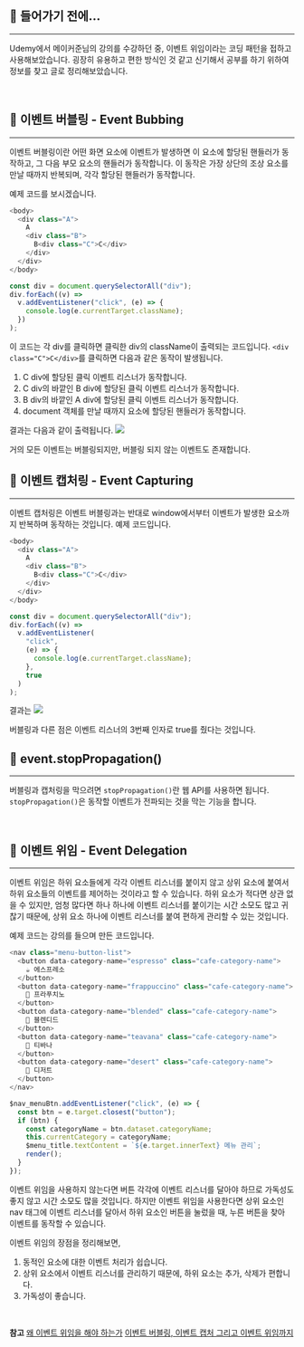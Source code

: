 ## 📢 들어가기 전에...

---

Udemy에서 메이커준님의 강의를 수강하던 중, 이벤트 위임이라는 코딩 패턴을 접하고 사용해보았습니다. 굉장히 유용하고 편한 방식인 것 같고 신기해서 공부를 하기 위하여 정보를 찾고 글로 정리해보았습니다.

<br>

## 📄 이벤트 버블링 - Event Bubbing

---

이벤트 버블링이란 어떤 화면 요소에 이벤트가 발생하면 이 요소에 할당된 핸들러가 동작하고, 그 다음 부모 요소의 핸들러가 동작합니다. 이 동작은 가장 상단의 조상 요소를 만날 때까지 반복되며, 각각 할당된 핸들러가 동작합니다.

예제 코드를 보시겠습니다.

```javascript
<body>
  <div class="A">
    A
    <div class="B">
      B<div class="C">C</div>
    </div>
  </div>
</body>
```

```javascript
const div = document.querySelectorAll("div");
div.forEach((v) =>
  v.addEventListener("click", (e) => {
    console.log(e.currentTarget.className);
  })
);
```

이 코드는 각 div를 클릭하면 클릭한 div의 className이 출력되는 코드입니다.
`<div class="C">C</div>`를 클릭하면 다음과 같은 동작이 발생됩니다.

1. C div에 할당된 클릭 이벤트 리스너가 동작합니다.
2. C div의 바깥인 B div에 할당된 클릭 이벤트 리스너가 동작합니다.
3. B div의 바깥인 A div에 할당된 클릭 이벤트 리스너가 동작합니다.
4. document 객체를 만날 때까지 요소에 할당된 핸들러가 동작합니다.

결과는 다음과 같이 출력됩니다.
![](https://velog.velcdn.com/images/highero-k/post/be035c4a-b5d6-4021-b201-40fca2c95434/image.png)

거의 모든 이벤트는 버블링되지만, 버블링 되지 않는 이벤트도 존재합니다.
<br>

## 📄 이벤트 캡처링 - Event Capturing

---

이벤트 캡처링은 이벤트 버블링과는 반대로 window에서부터 이벤트가 발생한 요소까지 반복하며 동작하는 것입니다.
예제 코드입니다.

```javascript
<body>
  <div class="A">
    A
    <div class="B">
      B<div class="C">C</div>
    </div>
  </div>
</body>
```

```javascript
const div = document.querySelectorAll("div");
div.forEach((v) =>
  v.addEventListener(
    "click",
    (e) => {
      console.log(e.currentTarget.className);
    },
    true
  )
);
```

결과는
![](https://velog.velcdn.com/images/highero-k/post/161d6528-ac97-43a1-b903-8d79189ed7b2/image.png)

버블링과 다른 점은 이벤트 리스너의 3번째 인자로 true를 줬다는 것입니다.
<br>

## 📄 event.stopPropagation()

---

버블링과 캡처링을 막으려면 `stopPropagation()`란 웹 API를 사용하면 됩니다.
`stopPropagation()`은 동작할 이벤트가 전파되는 것을 막는 기능을 합니다.

<br>

## 📄 이벤트 위임 - Event Delegation

---

이벤트 위임은 하위 요소들에게 각각 이벤트 리스너를 붙이지 않고 상위 요소에 붙여서 하위 요소들의 이벤트를 제어하는 것이라고 할 수 있습니다.
하위 요소가 적다면 상관 없을 수 있지만, 엄청 많다면 하나 하나에 이벤트 리스너를 붙이기는 시간 소모도 많고 귀찮기 때문에, 상위 요소 하나에 이벤트 리스너를 붙여 편하게 관리할 수 있는 것입니다.

예제 코드는 강의를 들으며 만든 코드입니다.

```javascript
<nav class="menu-button-list">
  <button data-category-name="espresso" class="cafe-category-name">
    ☕ 에스프레소
  </button>
  <button data-category-name="frappuccino" class="cafe-category-name">
    🥤 프라푸치노
  </button>
  <button data-category-name="blended" class="cafe-category-name">
    🍹 블렌디드
  </button>
  <button data-category-name="teavana" class="cafe-category-name">
    🍵 티바나
  </button>
  <button data-category-name="desert" class="cafe-category-name">
    🍰 디저트
  </button>
</nav>
```

```javascript
$nav_menuBtn.addEventListener("click", (e) => {
  const btn = e.target.closest("button");
  if (btn) {
    const categoryName = btn.dataset.categoryName;
    this.currentCategory = categoryName;
    $menu_title.textContent = `${e.target.innerText} 메뉴 관리`;
    render();
  }
});
```

이벤트 위임을 사용하지 않는다면 버튼 각각에 이벤트 리스너를 달아야 하므로 가독성도 좋지 않고 시간 소모도 많을 것입니다.
하지만 이벤트 위임을 사용한다면 상위 요소인 nav 태그에 이벤트 리스너를 달아서 하위 요소인 버튼을 눌렀을 때, 누른 버튼을 찾아 이벤트를 동작할 수 있습니다.

이벤트 위임의 장점을 정리해보면,

1. 동적인 요소에 대한 이벤트 처리가 쉽습니다.
2. 상위 요소에서 이벤트 리스너를 관리하기 때문에, 하위 요소는 추가, 삭제가 편합니다.
3. 가독성이 좋습니다.

<br>

**참고**
[왜 이벤트 위임을 해야 하는가](https://ui.toast.com/weekly-pick/ko_20160826)
[이벤트 버블링, 이벤트 캡처 그리고 이벤트 위임까지](https://joshua1988.github.io/web-development/javascript/event-propagation-delegation/#%EC%9D%B4%EB%B2%A4%ED%8A%B8-%EC%BA%A1%EC%B3%90---event-capture)
